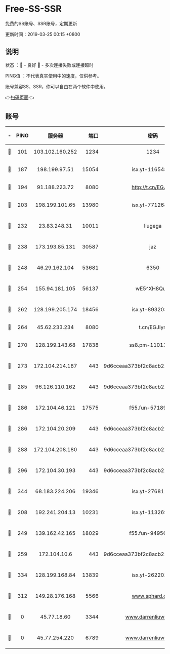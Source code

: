 # Free-SS-SSR

免费的SS账号、SSR账号，定期更新

更新时间：2019-03-25 00:15 +0800

## 说明

状态     ：🙂 - 良好 🙁 - 多次连接失败或连接超时

PING值   ：不代表真实使用中的速度，仅供参考。

账号兼容SS、SSR，你可以自由在两个软件中使用。

👉[扫码页面](https://liesauer.github.io/Free-SS-SSR/)👈

## 账号

|-|PING|服务器|端口|密码|加密方式|区域|
|:----:|:----:|:-----:|-----:|:----:|:----:|:----:|
|🙂|101|103.102.160.252|1234|1234|rc4-md5|JP|
|🙂|187|198.199.97.51|15054|isx.yt-11654879|aes-256-cfb|US|
|🙂|194|91.188.223.72|8080|http://t.cn/EGJIyrl|rc4-md5|RU|
|🙂|203|198.199.101.65|13980|isx.yt-77126897|aes-256-cfb|US|
|🙂|232|23.83.248.31|10011|liugega|aes-256-cfb|US|
|🙂|238|173.193.85.131|30587|jaz|aes-256-cfb|US|
|🙂|248|46.29.162.104|53681|6350|aes-128-ctr|RU|
|🙂|254|155.94.181.105|56137|wE5^XH8Quw|aes-256-cfb|US|
|🙂|262|128.199.205.174|18456|isx.yt-89320378|aes-256-cfb|SG|
|🙂|264|45.62.233.234|8080|t.cn/EGJIyrl|rc4-md5|CA|
|🙂|270|128.199.143.68|17838|ss8.pm-11011315|aes-256-cfb|SG|
|🙂|273|172.104.214.187|443|9d6cceaa373bf2c8acb22e60b6a58be6|aes-256-cfb|US|
|🙂|285|96.126.110.162|443|9d6cceaa373bf2c8acb22e60b6a58be6|aes-256-cfb|US|
|🙂|286|172.104.46.121|17575|f55.fun-57189155|aes-256-cfb|SG|
|🙂|286|172.104.20.209|443|9d6cceaa373bf2c8acb22e60b6a58be6|aes-256-cfb|US|
|🙂|288|172.104.208.180|443|9d6cceaa373bf2c8acb22e60b6a58be6|aes-256-cfb|US|
|🙂|296|172.104.30.193|443|9d6cceaa373bf2c8acb22e60b6a58be6|aes-256-cfb|US|
|🙂|344|68.183.224.206|19346|isx.yt-27681130|aes-256-cfb|SG|
|🙂|208|192.241.204.13|10231|isx.yt-11326913|aes-256-cfb|US|
|🙂|249|139.162.42.165|18029|f55.fun-94956847|aes-256-cfb|SG|
|🙂|259|172.104.10.6|443|9d6cceaa373bf2c8acb22e60b6a58be6|aes-256-cfb|US|
|🙂|334|128.199.168.84|13839|isx.yt-26220217|aes-256-cfb|SG|
|🙁|312|149.28.176.168|5566|www.sphard.com|aes-256-cfb|AU|
|🙁|0|45.77.18.60|3344|www.darrenliuwei.com|aes-256-cfb|JP|
|🙁|0|45.77.254.220|6789|www.darrenliuwei.com|aes-256-cfb|SG|
